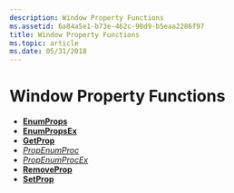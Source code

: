 ```yaml
---
description: Window Property Functions
ms.assetid: 6a84a5e1-b73e-462c-90d9-b5eaa2286f97
title: Window Property Functions
ms.topic: article
ms.date: 05/31/2018
---
```


# Window Property Functions

-   [**EnumProps**](/windows/win32/api/winuser/nf-winuser-enumpropsa)
-   [**EnumPropsEx**](/windows/win32/api/winuser/nf-winuser-enumpropsexa)
-   [**GetProp**](/windows/win32/api/winuser/nf-winuser-getpropa)
-   [*PropEnumProc*](/windows/win32/api/winuser/nc-winuser-propenumproca)
-   [*PropEnumProcEx*](/windows/win32/api/winuser/nc-winuser-propenumprocexa)
-   [**RemoveProp**](/windows/win32/api/winuser/nf-winuser-removepropa)
-   [**SetProp**](/windows/win32/api/winuser/nf-winuser-setpropa)

 

 

